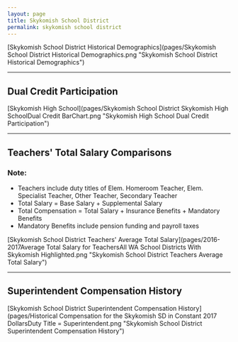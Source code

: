 ```yaml
---
layout: page
title: Skykomish School District
permalink: skykomish school district
---
```



[Skykomish School District Historical Demographics](pages/Skykomish School District Historical Demographics.png "Skykomish School District Historical Demographics")

___

## Dual Credit Participation

[Skykomish High School](pages/Skykomish School District Skykomish High SchoolDual Credit BarChart.png "Skykomish High School Dual Credit Participation")


___

## Teachers' Total Salary Comparisons
### Note:
- Teachers include duty titles of Elem. Homeroom Teacher, Elem. Specialist Teacher, Other Teacher, Secondary Teacher
- Total Salary = Base Salary + Supplemental Salary
- Total Compensation = Total Salary + Insurance Benefits + Mandatory Benefits
- Mandatory Benefits include pension funding and payroll taxes

[Skykomish School District Teachers' Average Total Salary](pages/2016-2017Average Total Salary for TeachersAll WA School Districts With Skykomish Highlighted.png "Skykomish School District Teachers Average Total Salary")


___

## Superintendent Compensation History

[Skykomish School District Superintendent Compensation History](pages/Historical Compensation for the Skykomish SD in Constant 2017 DollarsDuty Title = Superintendent.png "Skykomish School District Superintendent Compensation History")

